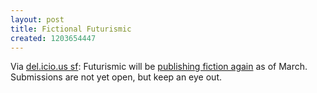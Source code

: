 ```yaml
---
layout: post
title: Fictional Futurismic
created: 1203654447
---
```

Via [del.icio.us sf](http://www.mcdemarco.net/aggregator/sources/24):  Futurismic will  be [publishing fiction again](http://futurismic.com/2008/02/11/fiction-returns-to-futurismic-in-march/) as of March.  Submissions are not yet open, but keep an eye out.
